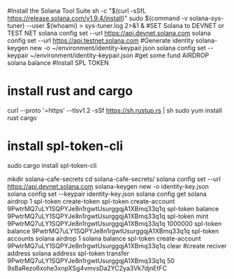 #Install the Solana Tool Suite
sh -c "$(curl -sSfL https://release.solana.com/v1.9.4/install)"
sudo $(command -v solana-sys-tuner) --user $(whoami) > sys-tuner.log 2>&1 &
#SET Solana to DEVNET or TEST NET 
solana config set --url https://api.devnet.solana.com
solana config set --url https://api.testnet.solana.com
#Generate identity
solana-keygen new -o ~/environment/identity-keypair.json
solana config set --keypair ~/environment/identity-keypair.json 
#get some fund AIRDROP 
solana balance 
#Install SPL TOKEN 
# install rust and cargo 
curl --proto '=https' --tlsv1.2 -sSf https://sh.rustup.rs | sh
sudo yum install rust cargo
# install spl-token-cli
sudo cargo install spl-token-cli

 mkdir solana-cafe-secrets
 cd solana-cafe-secrets/
 solana config set --url https://api.devnet.solana.com
 solana-keygen new -o identity-key.json 
 solana config set --keypair identity-key.json 
 solana config get 
 solana airdrop 1
 spl-token create-token 
 spl-token create-account 9PwtrMQ7uLY1SQPYJe8n1rgwtUsurggqjA1XBmq33q1q
 spl-token balance 9PwtrMQ7uLY1SQPYJe8n1rgwtUsurggqjA1XBmq33q1q
 spl-token mint 9PwtrMQ7uLY1SQPYJe8n1rgwtUsurggqjA1XBmq33q1q 1000000
 spl-token balance 9PwtrMQ7uLY1SQPYJe8n1rgwtUsurggqjA1XBmq33q1q
 spl-token accounts 
 solana airdrop 1
 solana balance 
 spl-token create-account 9PwtrMQ7uLY1SQPYJe8n1rgwtUsurggqjA1XBmq33q1q
 clear 
 #create reciver address 
 solana address 
 spl-token transfer 9PwtrMQ7uLY1SQPYJe8n1rgwtUsurggqjA1XBmq33q1q 50 9sBaRezo6xohe3xnpXSg4vmvsDa2YC2ya3Vk7djnEtFC

